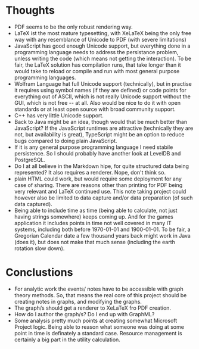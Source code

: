 # Thoughts

- PDF seems to be the only robust rendering way.
- LaTeX ist the most mature typesetting, with XeLaTeX being the only free way with any resemblance of Unicode to PDF (with severe limitations)
- JavaScript has good enough Unicode support, but everything done in a programming language needs to address the persistance problem, unless writing the code (which means not getting the interaction). To be fair, the LaTeX solution has compilation runs, that take longer than it would take to reload or compile and run with most general purpose programming languages.
- Wolfram Language hat full Unicode support (technically), but in practise it requires using symbol names (if they are defined) or code points for everything out of ASCII, which is not really Unicode support without the GUI, which is not free -- at all. Also would be nice to do it with open standards or at least open source with broad community support.
- C++ has very little Unicode support.
- Back to Java might be an idea, though would that be much better than JavaScript? If the JavaScript runtimes are attractive (technically they are not, but availability is great), TypeScript might be an option to reduce bugs compared to doing plain JavaScript.
- If it is any general purpose programming language I need stabile persistence. So I should probably have another look at LevelDB and PostgreSQL.
- Do I at all  believe in the Markdown hipe, for quite structured data being represented? It also requires a renderer. Nope, don't think so.
- plain HTML could work, but would require some deployment for any case of sharing. There are reasons other than printing for PDF being very relevant and LaTeX continued use. This note taking project could however also be limited to data capture and/or data preparation (of such data captured).
- Being able to include time as time (being able to calculate, not just having strings somewhere) keeps coming up. And for the games application it includes points in time not well covered in many IT systems, including both before 1970-01-01 and 1900-01-01. To be fair, a Gregorian Calendar date a few thousand years back might work in Java (does it), but does not make that much sense (including the earth rotation slow down).

# Conclustions
- For analytic work the events/ notes have to be accessible with graph theory methods. So, that means the real core of this project should be creating notes in graphs, and modifying the graphs.
- The graph/s should get a renderer to XeLaTeX fro PDF creation.
- How do I author the graph/s? Do I end up with GraphML?
- Some analysis pretty much points at creating somewhat Microsoft Project logic. Being able to reason what someone was doing at some point in time is definately a standard case. Resource management is certainly a big part in the utility calculation.